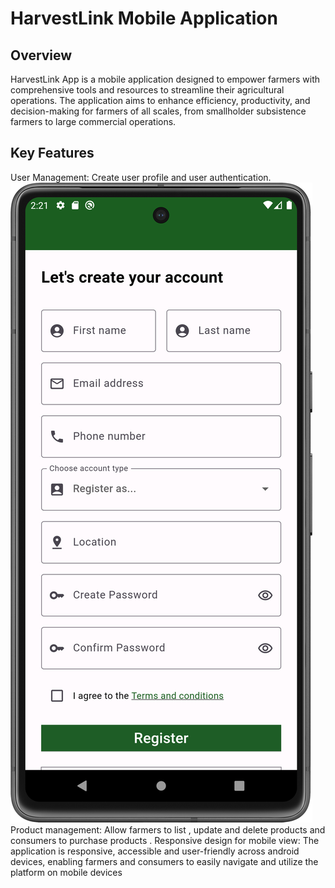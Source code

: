 # HarvestLink Mobile Application

## Overview
HarvestLink App is a mobile application designed to empower farmers with comprehensive tools and resources 
to streamline their agricultural operations. The application aims to enhance efficiency, productivity, 
and decision-making for farmers of all scales, from smallholder subsistence farmers to large commercial 
operations.

## Key Features
User Management: Create user profile and user authentication.
![alt text](https://github.com/EvansSese/HarvestLink-App/blob/master/screenshots/register.png?raw=true)
Product management: Allow farmers to list , update and delete products and consumers to purchase products .
Responsive design for mobile view: The application is responsive, accessible and user-friendly across android devices, enabling farmers and consumers to easily navigate and utilize the platform on mobile devices

